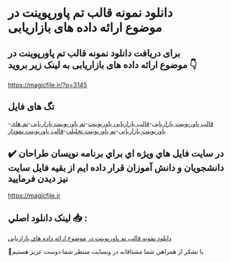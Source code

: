 # دانلود نمونه قالب تم پاورپوینت در موضوع ارائه داده های بازاریابی

## برای دریافت دانلود نمونه قالب تم پاورپوینت در موضوع ارائه داده های بازاریابی به لینک زیر بروید 👇

https://magicfile.ir/?p=3145

## تگ های فایل

-[قالب پاورپوینت بازاریابی](https://magicfile.ir/product/%d9%82%d8%a7%d9%84%d8%a8-%d8%aa%d9%85-%d9%be%d8%a7%d9%88%d8%b1%d9%be%d9%88%db%8c%d9%86%d8%aa-%d8%af%d8%b1-%d9%85%d9%88%d8%b6%d9%88%d8%b9%d8%a7%d8%b1%d8%a7%d8%a6%d9%87-%d8%af%d8%a7%d8%af%d9%87-%d9%87%d8%a7%db%8c-%d8%a8%d8%a7%d8%b2%d8%a7%d8%b1%db%8c%d8%a7%d8%a8%db%8c/)-[قالب بازاریابی پاورپوینت](https://magicfile.ir/product/%d9%82%d8%a7%d9%84%d8%a8-%d8%aa%d9%85-%d9%be%d8%a7%d9%88%d8%b1%d9%be%d9%88%db%8c%d9%86%d8%aa-%d8%af%d8%b1-%d9%85%d9%88%d8%b6%d9%88%d8%b9%d8%a7%d8%b1%d8%a7%d8%a6%d9%87-%d8%af%d8%a7%d8%af%d9%87-%d9%87%d8%a7%db%8c-%d8%a8%d8%a7%d8%b2%d8%a7%d8%b1%db%8c%d8%a7%d8%a8%db%8c/)-[تم پاورپوینت بازاریابی](https://magicfile.ir/product/%d9%82%d8%a7%d9%84%d8%a8-%d8%aa%d9%85-%d9%be%d8%a7%d9%88%d8%b1%d9%be%d9%88%db%8c%d9%86%d8%aa-%d8%af%d8%b1-%d9%85%d9%88%d8%b6%d9%88%d8%b9%d8%a7%d8%b1%d8%a7%d8%a6%d9%87-%d8%af%d8%a7%d8%af%d9%87-%d9%87%d8%a7%db%8c-%d8%a8%d8%a7%d8%b2%d8%a7%d8%b1%db%8c%d8%a7%d8%a8%db%8c/)-[تم های پاورپوینت بازاریابی](https://magicfile.ir/product/%d9%82%d8%a7%d9%84%d8%a8-%d8%aa%d9%85-%d9%be%d8%a7%d9%88%d8%b1%d9%be%d9%88%db%8c%d9%86%d8%aa-%d8%af%d8%b1-%d9%85%d9%88%d8%b6%d9%88%d8%b9%d8%a7%d8%b1%d8%a7%d8%a6%d9%87-%d8%af%d8%a7%d8%af%d9%87-%d9%87%d8%a7%db%8c-%d8%a8%d8%a7%d8%b2%d8%a7%d8%b1%db%8c%d8%a7%d8%a8%db%8c/)-[تم پاورپوینت تحلیلی](https://magicfile.ir/product/%d9%82%d8%a7%d9%84%d8%a8-%d8%aa%d9%85-%d9%be%d8%a7%d9%88%d8%b1%d9%be%d9%88%db%8c%d9%86%d8%aa-%d8%af%d8%b1-%d9%85%d9%88%d8%b6%d9%88%d8%b9%d8%a7%d8%b1%d8%a7%d8%a6%d9%87-%d8%af%d8%a7%d8%af%d9%87-%d9%87%d8%a7%db%8c-%d8%a8%d8%a7%d8%b2%d8%a7%d8%b1%db%8c%d8%a7%d8%a8%db%8c/)-[قالب پاورپوینت نمودار](https://magicfile.ir/product/%d9%82%d8%a7%d9%84%d8%a8-%d8%aa%d9%85-%d9%be%d8%a7%d9%88%d8%b1%d9%be%d9%88%db%8c%d9%86%d8%aa-%d8%af%d8%b1-%d9%85%d9%88%d8%b6%d9%88%d8%b9%d8%a7%d8%b1%d8%a7%d8%a6%d9%87-%d8%af%d8%a7%d8%af%d9%87-%d9%87%d8%a7%db%8c-%d8%a8%d8%a7%d8%b2%d8%a7%d8%b1%db%8c%d8%a7%d8%a8%db%8c/)

## ✔️ در سايت فايل هاي ويژه اي براي برنامه نويسان طراحان دانشجويان و دانش آموزان قرار داده ايم از بقيه فايل سايت نيز ديدن فرماييد

https://magicfile.ir


## لينک دانلود اصلي 📥 :

[دانلود نمونه قالب تم پاورپوینت در موضوع ارائه داده های بازاریابی](https://magicfile.ir/product/%d9%82%d8%a7%d9%84%d8%a8-%d8%aa%d9%85-%d9%be%d8%a7%d9%88%d8%b1%d9%be%d9%88%db%8c%d9%86%d8%aa-%d8%af%d8%b1-%d9%85%d9%88%d8%b6%d9%88%d8%b9%d8%a7%d8%b1%d8%a7%d8%a6%d9%87-%d8%af%d8%a7%d8%af%d9%87-%d9%87%d8%a7%db%8c-%d8%a8%d8%a7%d8%b2%d8%a7%d8%b1%db%8c%d8%a7%d8%a8%db%8c/) 


🙏با تشکر از همراهي شما مشتاقانه در وبسایت منتظر شما دوست عزیز هستیم

